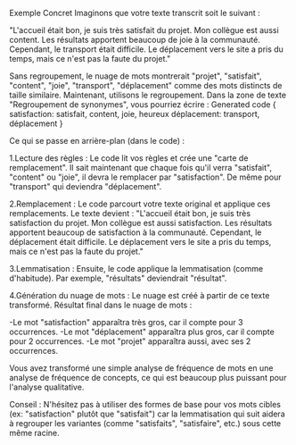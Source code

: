 Exemple Concret
Imaginons que votre texte transcrit soit le suivant :

"L'accueil était bon, je suis très satisfait du projet. Mon collègue est aussi content. Les résultats apportent beaucoup de joie à la communauté. Cependant, le transport était difficile. Le déplacement vers le site a pris du temps, mais ce n'est pas la faute du projet."

Sans regroupement, le nuage de mots montrerait "projet", "satisfait", "content", "joie", "transport", "déplacement" comme des mots distincts de taille similaire.
Maintenant, utilisons le regroupement. Dans la zone de texte "Regroupement de synonymes", vous pourriez écrire :
Generated code {
satisfaction: satisfait, content, joie, heureux
déplacement: transport, déplacement }

Ce qui se passe en arrière-plan (dans le code) :

1.Lecture des règles : Le code lit vos règles et crée une "carte de remplacement". Il sait maintenant que chaque fois qu'il verra "satisfait", "content" ou "joie", il devra le remplacer par "satisfaction". De même pour "transport" qui deviendra "déplacement".

2.Remplacement : Le code parcourt votre texte original et applique ces remplacements. Le texte devient :
"L'accueil était bon, je suis très satisfaction du projet. Mon collègue est aussi satisfaction. Les résultats apportent beaucoup de satisfaction à la communauté. Cependant, le déplacement était difficile. Le déplacement vers le site a pris du temps, mais ce n'est pas la faute du projet."

3.Lemmatisation : Ensuite, le code applique la lemmatisation (comme d'habitude). Par exemple, "résultats" deviendrait "résultat".

4.Génération du nuage de mots : Le nuage est créé à partir de ce texte transformé.
Résultat final dans le nuage de mots :

-Le mot "satisfaction" apparaîtra très gros, car il compte pour 3 occurrences.
-Le mot "déplacement" apparaîtra plus gros, car il compte pour 2 occurrences.
-Le mot "projet" apparaîtra aussi, avec ses 2 occurrences.

Vous avez transformé une simple analyse de fréquence de mots en une analyse de fréquence de concepts, ce qui est beaucoup plus puissant pour l'analyse qualitative.

Conseil : N'hésitez pas à utiliser des formes de base pour vos mots cibles (ex: "satisfaction" plutôt que "satisfait") car la lemmatisation qui suit aidera à regrouper les variantes (comme "satisfaits", "satisfaire", etc.) sous cette même racine.